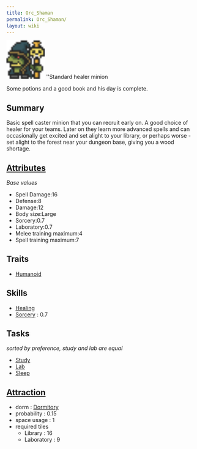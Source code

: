 ```yaml
---
title: Orc_Shaman
permalink: Orc_Shaman/
layout: wiki
---
```


<img src="orcshaman.png" title="fig:orcshaman.png" alt="orcshaman.png" width="100" />
''Standard healer minion

Some potions and a good book and his day is complete.

Summary
-------

Basic spell caster minion that you can recruit early on. A good choice
of healer for your teams. Later on they learn more advanced spells and
can occasionally get excited and set alight to your library, or perhaps
worse - set alight to the forest near your dungeon base, giving you a
wood shortage.

[Attributes](Attributes "wikilink")
-------------------------------------

*Base values*

-   Spell Damage:16
-   Defense:8
-   Damage:12
-   Body size:Large
-   Sorcery:0.7
-   Laboratory:0.7
-   Melee training maximum:4
-   Spell training maximum:7

Traits
------

-   [Humanoid](Humanoid "wikilink")

Skills
------

-   [Healing](Healing "wikilink")
-   [Sorcery](Sorcery "wikilink") : 0.7

Tasks
-----

*sorted by preference, study and lab are equal*

-   [Study](Library "wikilink")
-   [Lab](Laboratory "wikilink")
-   [Sleep](Dormitory "wikilink")

[Attraction](Immigration "wikilink")
-------------------------------------

-   dorm : [Dormitory](Dormitory "wikilink")
-   probability : 0.15
-   space usage : 1
-   required tiles
    -   Library : 16
    -   Laboratory : 9

